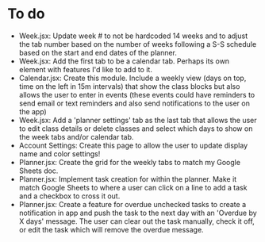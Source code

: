 # To do
- Week.jsx: Update week # to not be hardcoded 14 weeks and to adjust the tab number based on the number of weeks following a S-S schedule based on the start and end dates of the planner.
- Week.jsx: Add the first tab to be a calendar tab. Perhaps its own element with features I'd like to add to it.
- Calendar.jsx: Create this module. Include a weekly view (days on top, time on the left in 15m intervals) that show the class blocks but also allows the user to enter in events (these events could have reminders to send email or text reminders and also send notifications to the user on the app)
- Week.jsx: Add a 'planner settings' tab as the last tab that allows the user to edit class details or delete classes and select which days to show on the week tabs and/or calendar tab.
- Account Settings: Create this page to allow the user to update display name and color settings!
- Planner.jsx: Create the grid for the weekly tabs to match my Google Sheets doc.
- Planner.jsx: Implement task creation for within the planner. Make it match Google Sheets to where a user can click on a line to add a task and a checkbox to cross it out.
- Planner.jsx: Create a feature for overdue unchecked tasks to create a notification in app and push the task to the next day with an 'Overdue by X days' message. The user can clear out the task manually, check it off, or edit the task which will remove the overdue message.